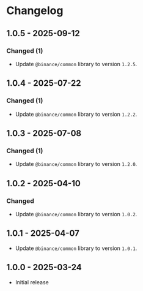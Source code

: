 # Changelog

## 1.0.5 - 2025-09-12

### Changed (1)

- Update `@binance/common` library to version `1.2.5`.

## 1.0.4 - 2025-07-22

### Changed (1)

- Update `@binance/common` library to version `1.2.2`.

## 1.0.3 - 2025-07-08

### Changed (1)

- Update `@binance/common` library to version `1.2.0`.

## 1.0.2 - 2025-04-10

### Changed

- Update `@binance/common` library to version `1.0.2`.

## 1.0.1 - 2025-04-07

- Update `@binance/common` library to version `1.0.1`.

## 1.0.0 - 2025-03-24

- Initial release
